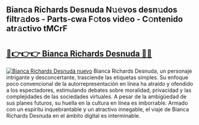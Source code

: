 ## Bianca Richards Desnuda N𝚞𝚎vos desn𝚞dos filtr𝚊dos - Parts-cwa F𝚘tos vid𝚎o - C𝚘ntenido atr𝚊ctivo tMCrF

# <h2><a href="http://mb7yc4.tromn.icu/?c=Bianca+Richards+Desnuda">🔗👉👉👉 Bianca Richards Desnuda 🔗🔗</a></h2>

[![Bianca Richards Desnuda nuevo](https://i.imgur.com/pEAQMta.gif)](http://mb7yc4.tromn.icu/?c=Bianca+Richards+Desnuda)
Bianca Richards Desnuda, un personaje intrigante y desconcertante, trasciende las etiquetas simples. Su enfoque poco convencional de la autorrepresentación en línea ha atraído y ofendido a los espectadores, estimulando debates sobre moralidad, privacidad y las complejidades de las sociedades virtuales. A pesar de la ambigüedad de sus planes futuros, su huella en la cultura en línea es imborrable. Armado con un espíritu inquebrantable y un atractivo innegable, el viaje de Bianca Richards Desnuda en el ámbito digital es interminable.
